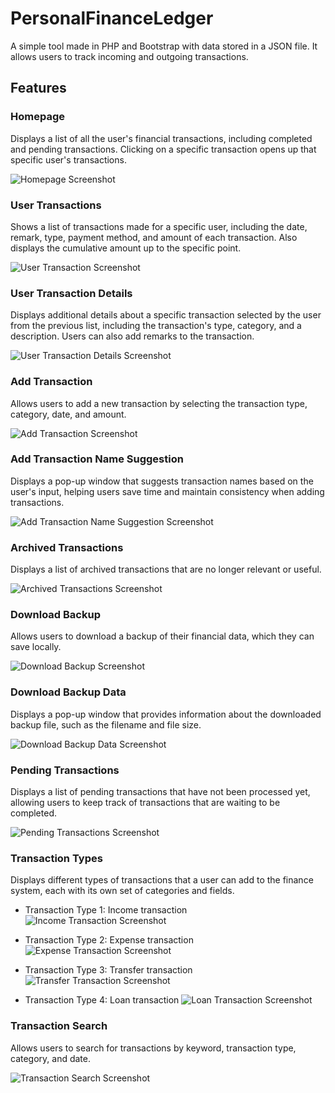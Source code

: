 # PersonalFinanceLedger

A simple tool made in PHP and Bootstrap with data stored in a JSON file. It allows users to track incoming and outgoing transactions.

## Features

### Homepage
Displays a list of all the user's financial transactions, including completed and pending transactions. Clicking on a specific transaction opens up that specific user's transactions.

![Homepage Screenshot](/FINANCE%20SYSTEM%20SCREENSHOTS/1_homepage.png)

### User Transactions
Shows a list of transactions made for a specific user, including the date, remark, type, payment method, and amount of each transaction. Also displays the cumulative amount up to the specific point.

![User Transaction Screenshot](/FINANCE%20SYSTEM%20SCREENSHOTS/2_user_transaction.png)

### User Transaction Details
Displays additional details about a specific transaction selected by the user from the previous list, including the transaction's type, category, and a description. Users can also add remarks to the transaction.

![User Transaction Details Screenshot](/FINANCE%20SYSTEM%20SCREENSHOTS/2_user_transaction_2.png)

### Add Transaction
Allows users to add a new transaction by selecting the transaction type, category, date, and amount.

![Add Transaction Screenshot](/FINANCE%20SYSTEM%20SCREENSHOTS/3_add_transaction.png)

### Add Transaction Name Suggestion
Displays a pop-up window that suggests transaction names based on the user's input, helping users save time and maintain consistency when adding transactions.

![Add Transaction Name Suggestion Screenshot](/FINANCE%20SYSTEM%20SCREENSHOTS/3_add_transaction_name_suggest.png)

### Archived Transactions
Displays a list of archived transactions that are no longer relevant or useful.

![Archived Transactions Screenshot](/FINANCE%20SYSTEM%20SCREENSHOTS/4_archived.png)

### Download Backup
Allows users to download a backup of their financial data, which they can save locally.

![Download Backup Screenshot](/FINANCE%20SYSTEM%20SCREENSHOTS/5_download_backup.png)

### Download Backup Data
Displays a pop-up window that provides information about the downloaded backup file, such as the filename and file size.

![Download Backup Data Screenshot](/FINANCE%20SYSTEM%20SCREENSHOTS/5_download_backup_data.png)

### Pending Transactions
Displays a list of pending transactions that have not been processed yet, allowing users to keep track of transactions that are waiting to be completed.

![Pending Transactions Screenshot](/FINANCE%20SYSTEM%20SCREENSHOTS/6_show_pending.png)

### Transaction Types
Displays different types of transactions that a user can add to the finance system, each with its own set of categories and fields.

- Transaction Type 1: Income transaction
![Income Transaction Screenshot](/FINANCE%20SYSTEM%20SCREENSHOTS/7_transaction_type_1.png)

- Transaction Type 2: Expense transaction
![Expense Transaction Screenshot](/FINANCE%20SYSTEM%20SCREENSHOTS/7_transaction_type_2.png)

- Transaction Type 3: Transfer transaction
![Transfer Transaction Screenshot](/FINANCE%20SYSTEM%20SCREENSHOTS/7_transaction_type_3.png)

- Transaction Type 4: Loan transaction
![Loan Transaction Screenshot](/FINANCE%20SYSTEM%20SCREENSHOTS/7_transaction_type_4.png)

### Transaction Search
Allows users to search for transactions by keyword, transaction type, category, and date.

![Transaction Search Screenshot](/FINANCE%20SYSTEM%20SCREENSHOTS/8_transaction_search.png)
